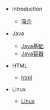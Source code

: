 * Introduction
    * [简介](README.md)

* Java
    * [Java基础](java/Java基础.md)
    * [Java容器](java/Java容器.md)
    
* HTML
	* [html](html/this.md)
* Linux
	* [Linux](linux/linux.md)

